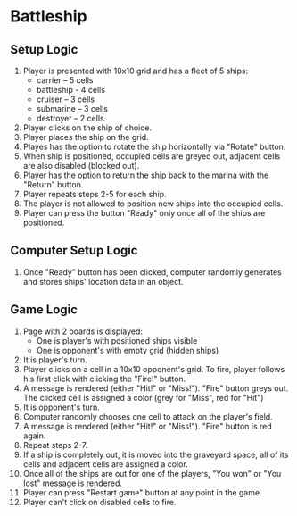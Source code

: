 # Battleship

## Setup Logic
1. Player is presented with 10x10 grid and has a fleet of 5 ships:
    * carrier – 5 cells
    * battleship - 4 cells
    * cruiser – 3 cells
    * submarine – 3 cells
    * destroyer – 2 cells
2. Player clicks on the ship of choice.
3. Player places the ship on the grid.
4. Playes has the option to rotate the ship horizontally via "Rotate" button.
5. When ship is positioned, occupied cells are greyed out, adjacent cells are also disabled (blocked out).
6. Player has the option to return the ship back to the marina with the "Return" button.
7. Player repeats steps 2-5 for each ship.
8. The player is not allowed to position new ships into the occupied cells.
9. Player can press the button "Ready" only once all of the ships are positioned.

## Computer Setup Logic
1. Once "Ready" button has been clicked, computer randomly generates and stores ships' location data in an object.

## Game Logic
1. Page with 2 boards is displayed:
    * One is player's with positioned ships visible
    * One is opponent's with empty grid (hidden ships)
2. It is player's turn.
3. Player clicks on a cell in a 10x10 opponent's grid. To fire, player follows his first click with clicking the "Fire!" button.
4. A message is rendered (either "Hit!" or "Miss!"). "Fire" button greys out. The clicked cell is assigned a color (grey for "Miss", red for "Hit")
5. It is opponent's turn.
6. Computer randomly chooses one cell to attack on the player's field.
7. A message is rendered (either "Hit!" or "Miss!"). "Fire" button is red again.
8. Repeat steps 2-7.
9. If a ship is completely out, it is moved into the graveyard space, all of its cells and adjacent cells are assigned a color.
10. Once all of the ships are out for one of the players, "You won" or "You lost" message is rendered.
11. Player can press "Restart game" button at any point in the game.
12. Player can't click on disabled cells to fire.